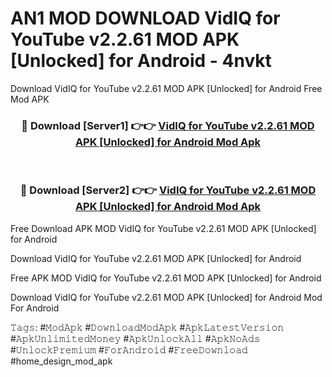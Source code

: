 # AN1 MOD DOWNLOAD VidIQ for YouTube v2.2.61 MOD APK [Unlocked] for Android - 4nvkt
Download VidIQ for YouTube v2.2.61 MOD APK [Unlocked] for Android Free Mod APK

<div align="center">
<h3>🔴 Download [Server1] 👉👉 <a href="https://apk-comot.site?title=VidIQ_for_YouTube_v2.2.61_MOD_APK_[Unlocked]_for_Android">VidIQ for YouTube v2.2.61 MOD APK [Unlocked] for Android Mod Apk</a></h3><br>

<h3>🔴 Download [Server2] 👉👉 <a href="https://apk-comot.site?title=VidIQ_for_YouTube_v2.2.61_MOD_APK_[Unlocked]_for_Android">VidIQ for YouTube v2.2.61 MOD APK [Unlocked] for Android Mod Apk</a></h3>
</div>


Free Download APK MOD VidIQ for YouTube v2.2.61 MOD APK [Unlocked] for Android

Download VidIQ for YouTube v2.2.61 MOD APK [Unlocked] for Android 

Free APK MOD VidIQ for YouTube v2.2.61 MOD APK [Unlocked] for Android 

Download VidIQ for YouTube v2.2.61 MOD APK [Unlocked] for Android Mod For Android

𝚃𝚊𝚐𝚜: #𝙼𝚘𝚍𝙰𝚙𝚔 #𝙳𝚘𝚠𝚗𝚕𝚘𝚊𝚍𝙼𝚘𝚍𝙰𝚙𝚔 #𝙰𝚙𝚔𝙻𝚊𝚝𝚎𝚜𝚝𝚅𝚎𝚛𝚜𝚒𝚘𝚗 #𝙰𝚙𝚔𝚄𝚗𝚕𝚒𝚖𝚒𝚝𝚎𝚍𝙼𝚘𝚗𝚎𝚢 #𝙰𝚙𝚔𝚄𝚗𝚕𝚘𝚌𝚔𝙰𝚕𝚕 #𝙰𝚙𝚔𝙽𝚘𝙰𝚍𝚜 #𝚄𝚗𝚕𝚘𝚌𝚔𝙿𝚛𝚎𝚖𝚒𝚞𝚖 #𝙵𝚘𝚛𝙰𝚗𝚍𝚛𝚘𝚒𝚍 #𝙵𝚛𝚎𝚎𝙳𝚘𝚠𝚗𝚕𝚘𝚊𝚍 #home_design_mod_apk